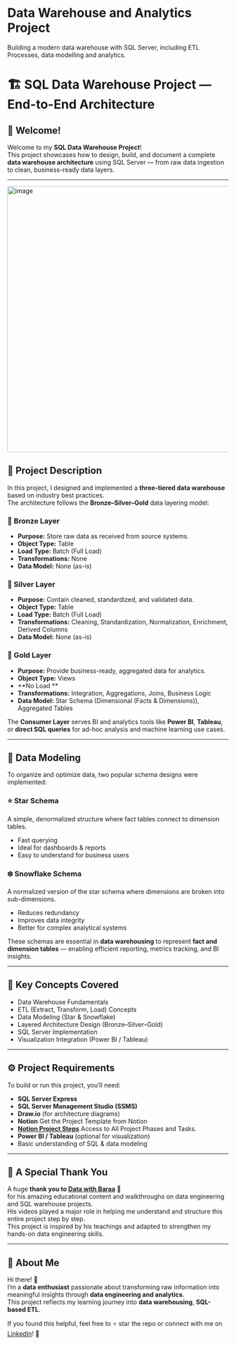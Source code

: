 # Data Warehouse and Analytics Project
Building a modern data warehouse with SQL Server, including ETL Processes, data modelling and analytics.

# 🏗️ SQL Data Warehouse Project — End-to-End Architecture

## 👋 Welcome!
Welcome to my **SQL Data Warehouse Project**!  
This project showcases how to design, build, and document a complete **data warehouse architecture** using SQL Server — from raw data ingestion to clean, business-ready data layers.

---

<img width="867" height="605" alt="image" src="https://github.com/user-attachments/assets/56ecc5de-2835-4bdb-905a-5c322e61f0a8" />


## 📖 Project Description
In this project, I designed and implemented a **three-tiered data warehouse** based on industry best practices.  
The architecture follows the **Bronze–Silver–Gold** data layering model:

### 🥉 Bronze Layer
- **Purpose:** Store raw data as received from source systems.  
- **Object Type:** Table  
- **Load Type:** Batch (Full Load)  
- **Transformations:** None  
- **Data Model:** None (as-is)

### 🥈 Silver Layer
- **Purpose:** Contain cleaned, standardized, and validated data.  
- **Object Type:** Table   
- **Load Type:** Batch (Full Load)  
- **Transformations:** Cleaning, Standardization, Normalization, Enrichment, Derived Columns
- **Data Model:** None (as-is)  

### 🥇 Gold Layer
- **Purpose:** Provide business-ready, aggregated data for analytics.  
- **Object Type:** Views  
- **No Load **   
- **Transformations:** Integration, Aggregations, Joins, Business Logic  
- **Data Model:** Star Schema (Dimensional (Facts & Dimensions)), Aggregated Tables

The **Consumer Layer** serves BI and analytics tools like **Power BI**, **Tableau**, or **direct SQL queries** for ad-hoc analysis and machine learning use cases.

---

## 🧩 Data Modeling
To organize and optimize data, two popular schema designs were implemented:

### ⭐ Star Schema
A simple, denormalized structure where fact tables connect to dimension tables.  
- Fast querying  
- Ideal for dashboards & reports  
- Easy to understand for business users  

### ❄️ Snowflake Schema
A normalized version of the star schema where dimensions are broken into sub-dimensions.  
- Reduces redundancy  
- Improves data integrity  
- Better for complex analytical systems  

These schemas are essential in **data warehousing** to represent **fact and dimension tables** — enabling efficient reporting, metrics tracking, and BI insights.

---

## 🧠 Key Concepts Covered
- Data Warehouse Fundamentals  
- ETL (Extract, Transform, Load) Concepts  
- Data Modeling (Star & Snowflake)  
- Layered Architecture Design (Bronze–Silver–Gold)  
- SQL Server Implementation  
- Visualization Integration (Power BI / Tableau)

---

## ⚙️ Project Requirements
To build or run this project, you’ll need:

- **SQL Server Express**  
- **SQL Server Management Studio (SSMS)** 
- **Draw.io** (for architecture diagrams)
- **Notion** Get the Project Template from Notion
- **[Notion Project Steps](https://www.notion.so/SQL-Data-Warehouse-Project-2885f89bd8bf800686b4ea4a65137eb7?source=copy_link)** Access to All Project Phases and Tasks.
- **Power BI / Tableau** (optional for visualization)  
- Basic understanding of SQL & data modeling  

---

## 🙏 A Special Thank You
A huge **thank you to [Data with Baraa](https://www.youtube.com/@DataWithBaraa)** 🎥  
for his amazing educational content and walkthroughs on data engineering and SQL warehouse projects.  
His videos played a major role in helping me understand and structure this entire project step by step.  
This project is inspired by his teachings and adapted to strengthen my hands-on data engineering skills.  

---

## 🙋 About Me
Hi there! 👋  
I’m a **data enthusiast** passionate about transforming raw information into meaningful insights through **data engineering and analytics**.  
This project reflects my learning journey into **data warehousing**, **SQL-based ETL**.  

If you found this helpful, feel free to ⭐ star the repo or connect with me on [LinkedIn](https://www.linkedin.com/in/mahevish)! 🚀  

